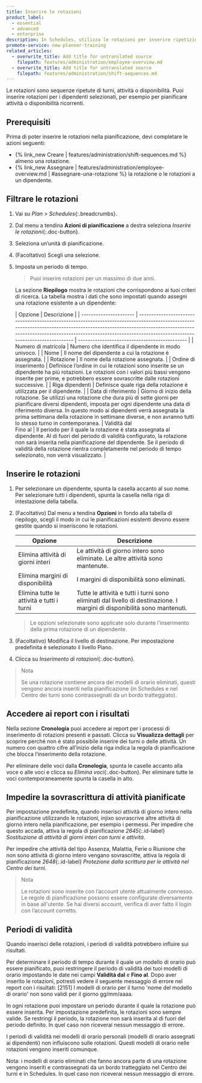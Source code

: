```yaml
---
title: Inserire le rotazioni
product_label:
  - essential
  - advanced
  - enterprise
description: In Schedules, utilizza le rotazioni per inserire ripetizioni di turni, attività o disponibilità.
promote-service: new-planner-training
related_articles:
  - overwrite_title: Add title for untranslated source
    filepath: features/administration/employee-overview.md
  - overwrite_title: Add title for untranslated source
    filepath: features/administration/shift-sequences.md
---
```


Le rotazioni sono sequenze ripetute di turni, attività o disponibilità. Puoi inserire rotazioni per i dipendenti selezionati, per esempio per pianificare attività o disponibilità ricorrenti.

## Prerequisiti

Prima di poter inserire le rotazioni nella pianificazione, devi completare le azioni seguenti:

- {% link_new Creare | features/administration/shift-sequences.md %} almeno una rotazione.
- {% link_new Assegnare | features/administration/employee-overview.md | #assegnare-una-rotazione %} la rotazione o le rotazioni a un dipendente.

## Filtrare le rotazioni

1. Vai su _Plan > Schedules_{:.breadcrumbs}.
2. Dal menu a tendina **Azioni di pianificazione** a destra seleziona _Inserire le rotazioni_{:.doc-button}.
3. Seleziona un’unità di pianificazione.
4. (Facoltativo) Scegli una selezione.
5. Imposta un periodo di tempo.

   > Puoi inserire rotazioni per un massimo di due anni.


   La sezione **Riepilogo** mostra le rotazioni che corrispondono ai tuoi criteri di ricerca. La tabella mostra i dati che sono impostati quando assegni una rotazione esistente a un dipendente:

   | Opzione                 | Descrizione                                                                                                                                                                                                                                                                       |
   | ---------------------- | ----------------------------------------------------------------------------------------------------------------------------------------------------------------------------------------------------------------------------------------------------------------------------- | --------------------------------------------- |
   | Numero di matricola       | Numero che identifica il dipendente in modo univoco.                                                                                                                                                                                                                                               |
   | Nome                   | Il nome del dipendente a cui la rotazione è assegnata.                                                                                                                                                                                                                                                                 |
   | Rotazione         | Il nome della rotazione assegnata.                                                                                                                                                                                                                                                    |
   | Ordine di inserimento               | Definisce l’ordine in cui le rotazioni sono inserite se un dipendente ha più rotazioni. Le rotazioni con i valori più bassi vengono inserite per prime, e potrebbero essere sovrascritte dalle rotazioni successive.                                                                  |
   | Riga dipendenti           | Definisce quale riga della rotazione è utilizzata per il dipendente.                                                                                                                                                                                                               |
   | Data di riferimento         | Giorno di inizio della rotazione. Se utilizzi una rotazione che dura più di sette giorni per pianificare diversi dipendenti, imposta per ogni dipendente una data di riferimento diversa. In questo modo ai dipendenti verrà assegnata la prima settimana della rotazione in settimane diverse, e non avranno tutti lo stesso turno in contemporanea.
   | Validità dal<br>Fino al | Il periodo per il quale la rotazione è stata assegnata al dipendente. Al di fuori del periodo di validità configurato, la rotazione non sarà inserita nella pianificazione del dipendente. Se il periodo di validità della rotazione rientra completamente nel periodo di tempo selezionato, non verrà visualizzato. |

## Inserire le rotazioni

1. Per selezionare un dipendente, spunta la casella accanto al suo nome. Per selezionare tutti i dipendenti, spunta la casella nella riga di intestazione della tabella.
2. (Facoltativo) Dal menu a tendina **Opzioni** in fondo alla tabella di riepilogo, scegli il modo in cui le pianificazioni esistenti devono essere gestite quando si inseriscono le rotazioni.

   | Opzione                           | Descrizione                                                                                             |
   | -------------------------------- | --------------------------------------------------------------------------------------------------- |
   | Elimina attività di giorni interi       | Le attività di giorno intero sono eliminate. Le altre attività sono mantenute.                              |
   | Elimina margini di disponibilità      | I margini di disponibilità sono eliminati.                                                                   |
   | Elimina tutte le attività e tutti i turni | Tutte le attività e tutti i turni sono eliminati dal livello di destinazione. I margini di disponibilità sono mantenuti. |

   > Le opzioni selezionate sono applicate solo durante l’inserimento della prima rotazione di un dipendente.

3. (Facoltativo) Modifica il livello di destinazione. Per impostazione predefinita è selezionato il livello Piano.
4. Clicca su _Inserimento di rotazioni_{:.doc-button}.

> Nota  
>  
> Se una rotazione contiene ancora dei modelli di orario eliminati, questi vengono ancora inseriti nella pianificazione (in Schedules e nel Centro dei turni sono contrassegnati da un bordo tratteggiato).

## Accedere ai report con i risultati

Nella sezione **Cronologia** puoi accedere ai report per i processi di inserimento di rotazioni presenti e passati.  Clicca su **Visualizza dettagli** per scoprire perché non è stato possibile inserire dei turni o delle attività. Un numero con quattro cifre all’inizio della riga indica la regola di pianificazione che blocca l’inserimento della rotazione.

Per eliminare delle voci dalla **Cronologia**, spunta le caselle accanto alla voce o alle voci e clicca su _Elimina voci_{:.doc-button}. Per eliminare tutte le voci contemporaneamente spunta la casella in alto.

## Impedire la sovrascrittura di attività pianificate

Per impostazione predefinita, quando inserisci attività di giorno intero nella pianificazione utilizzando le rotazioni, injixo sovrascrive altre attività di giorno intero nella pianificazione, per esempio i permessi. Per impedire che questo accada, attiva la regola di pianificazione _2645_{:.id-label} _Sostituzione di attività di giorni interi con turni e attività_.

Per impedire che attività del tipo Assenza, Malattia, Ferie o Riunione che non sono attività di giorno intero vengano sovrascritte, attiva la regola di pianificazione _2648_{:.id-label} _Protezione dalla scrittura per le attività nel Centro dei turni_.

> Nota  
>
> Le rotazioni sono inserite con l’account utente attualmente connesso. Le regole di pianificazione possono essere configurate diversamente in base all'utente. Se hai diversi account, verifica di aver fatto il login con l’account corretto.

## Periodi di validità

Quando inserisci delle rotazioni, i periodi di validità potrebbero influire sui risultati.

Per determinare il periodo di tempo durante il quale un modello di orario può essere pianificato, puoi restringere il periodo di validità dei tuoi modelli di orario impostando le date nei campi **Validità dal** e **Fino al**. Dopo aver inserito le rotazioni, potresti vedere il seguente messaggio di errore nel report con i risultati: [2151] I modelli di orario per il turno 'nome del modello di orario' non sono validi per il giorno gg/mm/aaaa.

In ogni rotazione puoi impostare un periodo durante il quale la rotazione può essere inserita. Per impostazione predefinita, le rotazioni sono sempre valide. Se restringi il periodo, la rotazione non sarà inserita al di fuori del periodo definito. In quel caso non riceverai nessun messaggio di errore.

I periodi di validità nei modelli di orario personali (modelli di orario assegnati ai dipendenti) non influiscono sulle rotazioni. Questi modelli di orario nelle rotazioni vengono inseriti comunque.

Nota: i modelli di orario eliminati che fanno ancora parte di una rotazione vengono inseriti e contrassegnati da un bordo tratteggiato nel Centro dei turni e in Schedules. In quel caso non riceverai nessun messaggio di errore.
